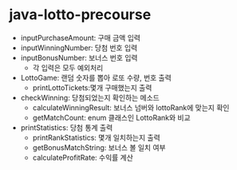 # java-lotto-precourse
- inputPurchaseAmount: 구매 금액 입력
- inputWinningNumber: 당첨 번호 입력
- inputBonusNumber: 보너스 번호 입력
    - 각 입력은 모두 예외처리
- LottoGame: 랜덤 숫자를 뽑아 로또 수량, 번호 출력
    - printLottoTickets:몇개 구매했는지 출력
- checkWinning: 당첨되었는지 확인하는 메소드
    - calculateWinningResult: 보너스 넘버와 lottoRank에 맞는지 확인
    - getMatchCount: enum 클래스인 LottoRank와 비교
- printStatistics: 당첨 통계 출력
    - printRankStatistics: 몇개 일치하는지 출력
    - getBonusMatchString: 보너스 볼 일치 여부
    - calculateProfitRate: 수익률 계산
